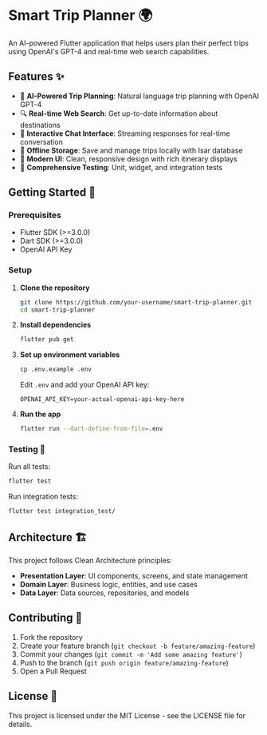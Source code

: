# Smart Trip Planner 🌍

An AI-powered Flutter application that helps users plan their perfect trips using OpenAI's GPT-4 and real-time web search capabilities.

## Features ✨

- 🤖 **AI-Powered Trip Planning**: Natural language trip planning with OpenAI GPT-4
- 🔍 **Real-time Web Search**: Get up-to-date information about destinations
- 💬 **Interactive Chat Interface**: Streaming responses for real-time conversation
- 💾 **Offline Storage**: Save and manage trips locally with Isar database
- 🎨 **Modern UI**: Clean, responsive design with rich itinerary displays
- 🧪 **Comprehensive Testing**: Unit, widget, and integration tests

## Getting Started 🚀

### Prerequisites

- Flutter SDK (>=3.0.0)
- Dart SDK (>=3.0.0)
- OpenAI API Key

### Setup

1. **Clone the repository**
   ```bash
   git clone https://github.com/your-username/smart-trip-planner.git
   cd smart-trip-planner
   ```

2. **Install dependencies**
   ```bash
   flutter pub get
   ```

3. **Set up environment variables**
   ```bash
   cp .env.example .env
   ```
   Edit `.env` and add your OpenAI API key:
   ```
   OPENAI_API_KEY=your-actual-openai-api-key-here
   ```

4. **Run the app**
   ```bash
   flutter run --dart-define-from-file=.env
   ```

### Testing 🧪

Run all tests:
```bash
flutter test
```

Run integration tests:
```bash
flutter test integration_test/
```

## Architecture 🏗️

This project follows Clean Architecture principles:

- **Presentation Layer**: UI components, screens, and state management
- **Domain Layer**: Business logic, entities, and use cases
- **Data Layer**: Data sources, repositories, and models

## Contributing 🤝

1. Fork the repository
2. Create your feature branch (`git checkout -b feature/amazing-feature`)
3. Commit your changes (`git commit -m 'Add some amazing feature'`)
4. Push to the branch (`git push origin feature/amazing-feature`)
5. Open a Pull Request

## License 📄

This project is licensed under the MIT License - see the LICENSE file for details.
